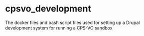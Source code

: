 # cpsvo_development
The docker files and bash script files used for setting up a Drupal development system for running a CPS-VO sandbox
